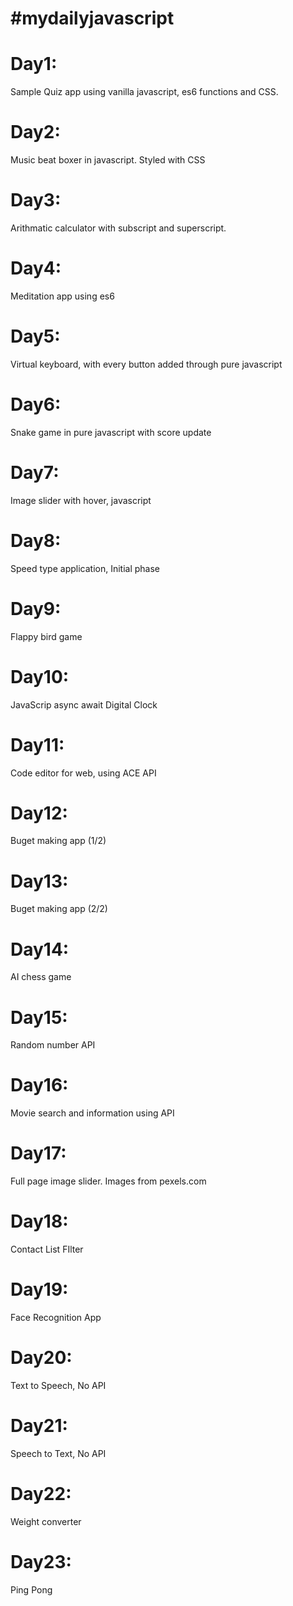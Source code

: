 # #mydailyjavascript

# Day1:
Sample Quiz app using vanilla javascript, es6 functions and CSS.

# Day2:
Music beat boxer in javascript. Styled with CSS

# Day3:
Arithmatic calculator with subscript and superscript.

# Day4:
Meditation app using es6

# Day5:
Virtual keyboard, with every button added through pure javascript

# Day6:
Snake game in pure javascript with score update

# Day7:
Image slider with hover, javascript

# Day8:
Speed type application, Initial phase

# Day9:
Flappy bird game

# Day10:
JavaScrip async await Digital Clock

# Day11:
Code editor for web, using ACE API

# Day12:
Buget making app (1/2)

# Day13:
Buget making app (2/2)

# Day14:
AI chess game

# Day15:
Random number API

# Day16:
Movie search and information using API

# Day17:
Full page image slider. Images from pexels.com

# Day18:
Contact List FIlter

# Day19:
Face Recognition App

# Day20:
Text to Speech, No API

# Day21:
Speech to Text, No API

# Day22:
Weight converter

# Day23:
Ping Pong
